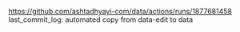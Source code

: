 https://github.com/ashtadhyayi-com/data/actions/runs/1877681458
last_commit_log: automated copy from data-edit to data